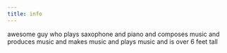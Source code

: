 ```yaml
---
title: info
---
```


awesome guy who plays saxophone and piano and composes music and produces music and makes music and plays music and is over 6 feet tall
